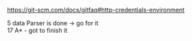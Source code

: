 https://git-scm.com/docs/gitfaq#http-credentials-environment


5 data Parser is done -> go for it  
17 A* - got to finish it